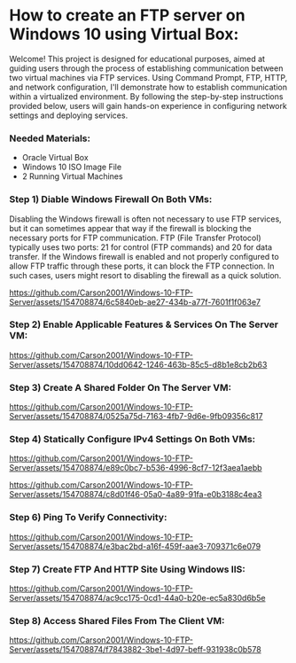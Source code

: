 # How to create an FTP server on Windows 10 using Virtual Box:
Welcome! This project is designed for educational purposes, aimed at guiding users through the process of establishing communication between two virtual machines via FTP services. Using Command Prompt, FTP, HTTP, and network configuration, I'll demonstrate how to establish communication within a virtualized environment. By following the step-by-step instructions provided below, users will gain hands-on experience in configuring network settings and deploying services.

### Needed Materials:
* Oracle Virtual Box
* Windows 10 ISO Image File
* 2 Running Virtual Machines

### Step 1) Diable Windows Firewall On Both VMs:
Disabling the Windows firewall is often not necessary to use FTP services, but it can sometimes appear that way if the firewall is blocking the necessary ports for FTP communication. FTP (File Transfer Protocol) typically uses two ports: 21 for control (FTP commands) and 20 for data transfer. If the Windows firewall is enabled and not properly configured to allow FTP traffic through these ports, it can block the FTP connection. In such cases, users might resort to disabling the firewall as a quick solution.

https://github.com/Carson2001/Windows-10-FTP-Server/assets/154708874/6c5840eb-ae27-434b-a77f-7601f1f063e7

### Step 2) Enable Applicable Features & Services On The Server VM:

https://github.com/Carson2001/Windows-10-FTP-Server/assets/154708874/10dd0642-1246-463b-85c5-d8b1e8cb2b63

### Step 3) Create A Shared Folder On The Server VM:

https://github.com/Carson2001/Windows-10-FTP-Server/assets/154708874/0525a75d-7163-4fb7-9d6e-9fb09356c817

### Step 4) Statically Configure IPv4 Settings On Both VMs:

https://github.com/Carson2001/Windows-10-FTP-Server/assets/154708874/e89c0bc7-b536-4996-8cf7-12f3aea1aebb

https://github.com/Carson2001/Windows-10-FTP-Server/assets/154708874/c8d01f46-05a0-4a89-91fa-e0b3188c4ea3

### Step 6) Ping To Verify Connectivity:

https://github.com/Carson2001/Windows-10-FTP-Server/assets/154708874/e3bac2bd-a16f-459f-aae3-709371c6e079

### Step 7) Create FTP And HTTP Site Using Windows IIS: 

https://github.com/Carson2001/Windows-10-FTP-Server/assets/154708874/ac9cc175-0cd1-44a0-b20e-ec5a830d6b5e

### Step 8) Access Shared Files From The Client VM:

https://github.com/Carson2001/Windows-10-FTP-Server/assets/154708874/f7843882-3be1-4d97-beff-931938c0b578










